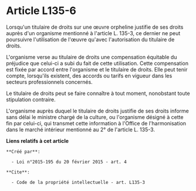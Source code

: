 # Article L135-6

Lorsqu'un titulaire de droits sur une œuvre orpheline justifie de ses droits auprès d'un organisme mentionné à l'article L.
135-3, ce dernier ne peut poursuivre l'utilisation de l'œuvre qu'avec l'autorisation du titulaire de droits. 

L'organisme verse au titulaire de droits une compensation équitable du préjudice que celui-ci a subi du fait de cette
utilisation. Cette compensation est fixée par accord entre l'organisme et le titulaire de droits. Elle peut tenir compte,
lorsqu'ils existent, des accords ou tarifs en vigueur dans les secteurs professionnels concernés. 

Le titulaire de droits peut se faire connaître à tout moment, nonobstant toute stipulation contraire. 

L'organisme auprès duquel le titulaire de droits justifie de ses droits informe sans délai le ministre chargé de la culture,
ou l'organisme désigné à cette fin par celui-ci, qui transmet cette information à l'Office de l'harmonisation dans le marché
intérieur mentionné au 2° de l'article L. 135-3.

**Liens relatifs à cet article**

	**Créé par**:

	  - Loi n°2015-195 du 20 février 2015 - art. 4

	**Cite**:

	  - Code de la propriété intellectuelle - art. L135-3
